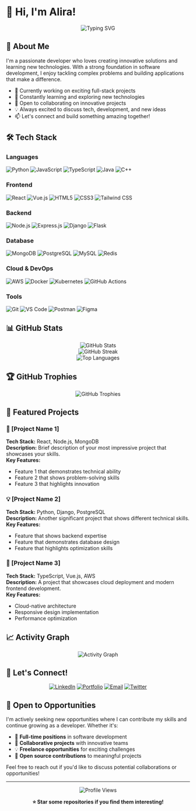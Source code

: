 # 👋 Hi, I'm Alira!

<div align="center">
  <img src="https://readme-typing-svg.herokuapp.com?font=Fira+Code&pause=1000&width=435&lines=Full-Stack+Developer;Problem+Solver;Tech+Enthusiast;Always+Learning+Something+New" alt="Typing SVG" />
</div>

## 🚀 About Me

I'm a passionate developer who loves creating innovative solutions and learning new technologies. With a strong foundation in software development, I enjoy tackling complex problems and building applications that make a difference.

- 🔭 Currently working on exciting full-stack projects
- 🌱 Constantly learning and exploring new technologies
- 👯 Open to collaborating on innovative projects
- 💡 Always excited to discuss tech, development, and new ideas
- 📫 Let's connect and build something amazing together!

## 🛠️ Tech Stack

### Languages
![Python](https://img.shields.io/badge/Python-3776AB?style=for-the-badge&logo=python&logoColor=white)
![JavaScript](https://img.shields.io/badge/JavaScript-F7DF1E?style=for-the-badge&logo=javascript&logoColor=black)
![TypeScript](https://img.shields.io/badge/TypeScript-007ACC?style=for-the-badge&logo=typescript&logoColor=white)
![Java](https://img.shields.io/badge/Java-ED8B00?style=for-the-badge&logo=java&logoColor=white)
![C++](https://img.shields.io/badge/C++-00599C?style=for-the-badge&logo=c%2B%2B&logoColor=white)

### Frontend
![React](https://img.shields.io/badge/React-20232A?style=for-the-badge&logo=react&logoColor=61DAFB)
![Vue.js](https://img.shields.io/badge/Vue.js-35495E?style=for-the-badge&logo=vue.js&logoColor=4FC08D)
![HTML5](https://img.shields.io/badge/HTML5-E34F26?style=for-the-badge&logo=html5&logoColor=white)
![CSS3](https://img.shields.io/badge/CSS3-1572B6?style=for-the-badge&logo=css3&logoColor=white)
![Tailwind CSS](https://img.shields.io/badge/Tailwind_CSS-38B2AC?style=for-the-badge&logo=tailwind-css&logoColor=white)

### Backend
![Node.js](https://img.shields.io/badge/Node.js-43853D?style=for-the-badge&logo=node.js&logoColor=white)
![Express.js](https://img.shields.io/badge/Express.js-404D59?style=for-the-badge)
![Django](https://img.shields.io/badge/Django-092E20?style=for-the-badge&logo=django&logoColor=white)
![Flask](https://img.shields.io/badge/Flask-000000?style=for-the-badge&logo=flask&logoColor=white)

### Database
![MongoDB](https://img.shields.io/badge/MongoDB-4EA94B?style=for-the-badge&logo=mongodb&logoColor=white)
![PostgreSQL](https://img.shields.io/badge/PostgreSQL-316192?style=for-the-badge&logo=postgresql&logoColor=white)
![MySQL](https://img.shields.io/badge/MySQL-00000F?style=for-the-badge&logo=mysql&logoColor=white)
![Redis](https://img.shields.io/badge/Redis-DC382D?style=for-the-badge&logo=redis&logoColor=white)

### Cloud & DevOps
![AWS](https://img.shields.io/badge/AWS-232F3E?style=for-the-badge&logo=amazon-aws&logoColor=white)
![Docker](https://img.shields.io/badge/Docker-2496ED?style=for-the-badge&logo=docker&logoColor=white)
![Kubernetes](https://img.shields.io/badge/Kubernetes-326CE5?style=for-the-badge&logo=kubernetes&logoColor=white)
![GitHub Actions](https://img.shields.io/badge/GitHub_Actions-2088FF?style=for-the-badge&logo=github-actions&logoColor=white)

### Tools
![Git](https://img.shields.io/badge/Git-F05032?style=for-the-badge&logo=git&logoColor=white)
![VS Code](https://img.shields.io/badge/VS_Code-007ACC?style=for-the-badge&logo=visual-studio-code&logoColor=white)
![Postman](https://img.shields.io/badge/Postman-FF6C37?style=for-the-badge&logo=postman&logoColor=white)
![Figma](https://img.shields.io/badge/Figma-F24E1E?style=for-the-badge&logo=figma&logoColor=white)

## 📊 GitHub Stats

<div align="center">
  <img src="https://github-readme-stats.vercel.app/api?username=alira-xk&show_icons=true&theme=radical&hide_border=true&count_private=true" alt="GitHub Stats" />
</div>

<div align="center">
  <img src="https://github-readme-streak-stats.herokuapp.com/?user=alira-xk&theme=radical&hide_border=true" alt="GitHub Streak" />
</div>

<div align="center">
  <img src="https://github-readme-stats.vercel.app/api/top-langs/?username=alira-xk&layout=compact&theme=radical&hide_border=true" alt="Top Languages" />
</div>

## 🏆 GitHub Trophies

<div align="center">
  <img src="https://github-profile-trophy.vercel.app/?username=alira-xk&theme=radical&no-frame=true&margin-w=15&column=7" alt="GitHub Trophies" />
</div>

## 🌟 Featured Projects

### 🚀 [Project Name 1]
**Tech Stack:** React, Node.js, MongoDB  
**Description:** Brief description of your most impressive project that showcases your skills.  
**Key Features:** 
- Feature 1 that demonstrates technical ability
- Feature 2 that shows problem-solving skills
- Feature 3 that highlights innovation

### 💡 [Project Name 2]
**Tech Stack:** Python, Django, PostgreSQL  
**Description:** Another significant project that shows different technical skills.  
**Key Features:** 
- Feature that shows backend expertise
- Feature that demonstrates database design
- Feature that highlights optimization skills

### 🔧 [Project Name 3]
**Tech Stack:** TypeScript, Vue.js, AWS  
**Description:** A project that showcases cloud deployment and modern frontend development.  
**Key Features:** 
- Cloud-native architecture
- Responsive design implementation
- Performance optimization

## 📈 Activity Graph

<div align="center">
  <img src="https://github-readme-activity-graph.vercel.app/graph?username=alira-xk&theme=react-dark&hide_border=true" alt="Activity Graph" />
</div>

## 🤝 Let's Connect!

<div align="center">
  
[![LinkedIn](https://img.shields.io/badge/LinkedIn-0077B5?style=for-the-badge&logo=linkedin&logoColor=white)](https://linkedin.com/in/your-linkedin)
[![Portfolio](https://img.shields.io/badge/Portfolio-000000?style=for-the-badge&logo=notion&logoColor=white)](https://your-portfolio.com)
[![Email](https://img.shields.io/badge/Email-D14836?style=for-the-badge&logo=gmail&logoColor=white)](mailto:your-email@example.com)
[![Twitter](https://img.shields.io/badge/Twitter-1DA1F2?style=for-the-badge&logo=twitter&logoColor=white)](https://twitter.com/your-twitter)

</div>

## 💼 Open to Opportunities

I'm actively seeking new opportunities where I can contribute my skills and continue growing as a developer. Whether it's:

- 🚀 **Full-time positions** in software development
- 🤝 **Collaborative projects** with innovative teams
- 💡 **Freelance opportunities** for exciting challenges
- 🌱 **Open source contributions** to meaningful projects

Feel free to reach out if you'd like to discuss potential collaborations or opportunities!

---

<div align="center">
  <img src="https://komarev.com/ghpvc/?username=alira-xk&color=blueviolet&style=for-the-badge" alt="Profile Views" />
</div>

<div align="center">
  
**⭐ Star some repositories if you find them interesting!**

</div>